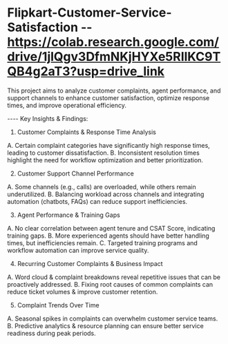 # Flipkart-Customer-Service-Satisfaction -- https://colab.research.google.com/drive/1jlQgv3DfmNKjHYXe5RIlKC9TQB4g2aT3?usp=drive_link

This project aims to analyze customer complaints, agent performance, and support channels to enhance customer satisfaction, optimize response times, and improve operational efficiency.

---- Key Insights & Findings:
1. Customer Complaints & Response Time Analysis

A. Certain complaint categories have significantly high response times, leading to customer dissatisfaction.
B. Inconsistent resolution times highlight the need for workflow optimization and better prioritization.

2.  Customer Support Channel Performance

A. Some channels (e.g., calls) are overloaded, while others remain underutilized.
B. Balancing workload across channels and integrating automation (chatbots, FAQs) can reduce support inefficiencies.

3. Agent Performance & Training Gaps

A. No clear correlation between agent tenure and CSAT Score, indicating training gaps.
B. More experienced agents should have better handling times, but inefficiencies remain.
C. Targeted training programs and workflow automation can improve service quality.

4. Recurring Customer Complaints & Business Impact

A. Word cloud & complaint breakdowns reveal repetitive issues that can be proactively addressed.
B. Fixing root causes of common complaints can reduce ticket volumes & improve customer retention.

5. Complaint Trends Over Time

A. Seasonal spikes in complaints can overwhelm customer service teams.
B. Predictive analytics & resource planning can ensure better service readiness during peak periods.
